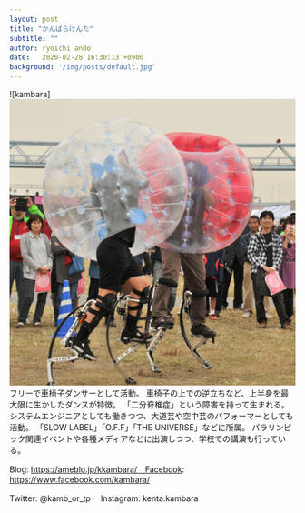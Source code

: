 ```yaml
---
layout: post
title: "かんばらけんた"
subtitle: ""
author: ryoichi ando
date:   2020-02-28 16:30:13 +0900
background: '/img/posts/default.jpg'
---
```

![kambara]<img src="img/portfolio/sp3_s.jpg" class="img-responsive" alt="">
フリーで車椅子ダンサーとして活動。
車椅子の上での逆立ちなど、上半身を最大限に生かしたダンスが特徴。
「二分脊椎症」という障害を持って生まれる。
システムエンジニアとしても働きつつ、大道芸や空中芸のパフォーマーとしても活動。
「SLOW LABEL」「O.F.F」「THE UNIVERSE」などに所属。
パラリンピック関連イベントや各種メディアなどに出演しつつ、学校での講演も行っている。

Blog: https://ameblo.jp/kkambara/　Facebook: https://www.facebook.com/kambara/

Twitter: @kamb_or_tp　
Instagram: kenta.kambara